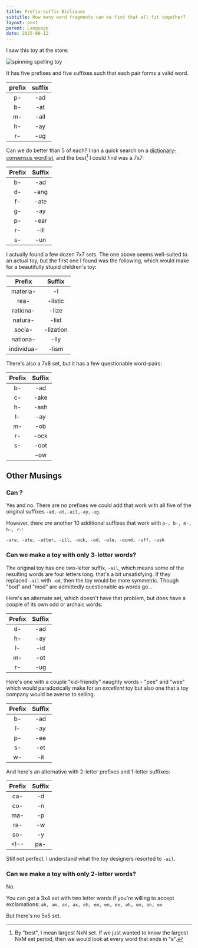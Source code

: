 ```yaml
---
title: Prefix-suffix Bicliques
subtitle: How many word fragments can we find that all fit together?
layout: post
parent: Language
date: 2025-08-12
---
```


<!-- See word shapes folder for related files-->

I saw this toy at the store:

![spinning spelling toy](https://m.media-amazon.com/images/I/71l-ccB7zyL._AC_SL1500_.jpg)

It has five prefixes and five suffixes such that each pair forms a valid word.

| prefix | suffix |
|:-:|:-:|
| p- | -ad |
| b- | -at |
| m- | -ail |
| h- | -ay |
| r- | -ug |

Can we do better than 5 of each? I ran a quick search on a [dictionary-consensus wordlist](http://wordlist.aspell.net/12dicts/), and the best[^wordcombos] I could find was a 7x7:

[^wordcombos]: By "best", I mean largest NxN set. If we just wanted to know the largest NxM set period, then we would look at every word that ends in "s". 

| Prefix | Suffix |
|:------:|:------:|
| b-     | -ad    |
| d-     | -ang   |
| f-     | -ate   |
| g-     | -ay    |
| p-     | -ear   |
| r-     | -ill   |
| s-     | -un    |

I actually found a few dozen 7x7 sets. The one above seems well-suited to an actual toy, but the first one I found was the following, which would make for a beautifully stupid children's toy:

| Prefix         | Suffix     |
|:--------------:|:----------:|
| materia-       | -l         |
| rea-           | -listic    |
| rationa-       | -lize      |
| natura-        | -list      |
| socia-         | -lization  |
| nationa-       | -lly       |
| individua-     | -lism      |

<!-- | Prefix         | Suffix     |
|:--------------:|:----------:|
| forma-         | -l         |
| individua-     | -lism      |
| nationa-       | -list      |
| neutra-        | -lity      |
| rationa-       | -lization  |
| rea-           | -lize      |
| sentimenta-    | -lly       | -->

There's also a 7x8 set, but it has a few questionable word-pairs:

| Prefix | Suffix |
|:------:|:------:|
| b-     | -ad    |
| c-     | -ake   |
| h-     | -ash   |
| l-     | -ay    |
| m-     | -ob    |
| r-     | -ock   |
| s-     | -oot   |
|        | -ow    |

<!-- 
| Prefix | Suffix |
|:------:|:------:|
| b-     | -ake   |
| c-     | -are   |
| fl-    | -ash   |
| h-     | -at    |
| m-     | -ay    |
| r-     | -ock   |
| st-    | -ow    |
|        | -uff   | -->



## Other Musings


### Can ?

Yes and no.
There are no prefixes we could add that work with all five of the original suffixes 
`-ad,-at,-ail,-ay,-ug`.

However, there *are* another 10 additional suffixes that work with `p-, b-, m-, h-, r-`:  

<!-- `-ad, -ail, -are, -at, -ate, -atter, -ay, -ill, -ock, -od, -ole, -ound, -uff, -ug, -ush` -->
`-are, -ate, -atter, -ill, -ock, -od, -ole, -ound, -uff, -ush`

<!-- , in the sense that there's no 6x6 word set which contains the original 5x5. -->



### Can we make a toy with only 3-letter words?

The original toy has one two-letter suffix, `-ail`, which means some of the resulting words are four letters long.
that's a bit unsatisfying.
If they replaced `-ail` with `-od`, then the toy would be more symmetric.
Though "bod" and "mod" are admittedly questionable as words go...



<!-- 6,7,['b-', 'c-', 'h-', 'm-', 'r-', 's-'],['-ad', '-at', '-ay', '-ob', '-od', '-ow', '-um'] -->
<!-- ['b-', 'c-', 'h-', 'm-', 's-'],['-ad', '-at', '-ay', '-ob', '-ow',] -->
<!--rob is a bit questionable...-->

Here's an alternate set, which doesn't have that problem, but does have a couple of its own odd or archaic words:

| Prefix | Suffix |
|:------:|:------:|
| d-     | -ad    |
| h-     | -ay    |
| l-     | -id    |
| m-     | -ot    |
| r-     | -ug    |


Here's one with a couple "kid-friendly" naughty words - "pee" and "wee" 
which would paradoxically make for an *excellent* toy but also one that a toy company would be averse to selling.

| Prefix | Suffix |
|:------:|:------:|
| b-     | -ad    |
| l-     | -ay    |
| p-     | -ee    |
| s-     | -et    |
| w-     | -it    |



<!--"mid" is a bit mid-->


<!-- | Prefix | Suffix |
|:------:|:------:|
| b-     | -ad    |
| c-     | -at    |
| h-     | -ay    |
| m-     | -ob    |
| s-     | -ow    | -->

<!-- 
| Prefix | Suffix |
|:------:|:------:|
| c-     | -ad    |
| h-     | -ap    |
| m-     | -at    |
| p-     | -aw    |
| r-     | -ay    |
| s-     | -ot    |

... "mot", "hap"... 
yeah, I understand why they added the extra letter.[^otheroption]

[^otheroption]: I'm completely ignoring the sets with both `c-` and `-um`. Those are right out.


['ca-', 'co-', 'ma-', 'pa-', 'ra-', 'so-'],['-d', '-n', '-p', '-t', '-w', '-y']
*("pap" is admittedly a bit questionable)*

And here's a  -->

And here's an alternative with 2-letter prefixes and 1-letter suffixes:

| Prefix | Suffix |
|:------:|:------:|
| ca-    | -d     |
| co-    | -n     |
| ma-    | -p     |
| ra-    | -w     |
| so-    | -y     |
<!-- | pa-    | -t     | -->


Still not perfect. I understand what the toy designers resorted to `-ail`.








### Can we make a toy with only 2-letter words?

No.

You can get a 3x4 set with two letter words if you're willing to accept exclamations:
`ah, am, an, ax, eh, em, en, ex, oh, om, on, ox`

But there's no 5x5 set.





<!-- ### Stop trying to make a better toy. Let's make a worse one. -->

